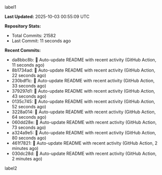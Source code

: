 
label1 
<!-- ACTIVITY_START -->
**Last Updated:** 2025-10-03 00:55:09 UTC

**Repository Stats:**
- Total Commits: 21582
- Last Commit: 11 seconds ago

**Recent Commits:**
- da8bbc8b: 🤖 Auto-update README with recent activity (GitHub Action, 11 seconds ago)
- 8b1734ad: 🤖 Auto-update README with recent activity (GitHub Action, 22 seconds ago)
- 230bdf1c: 🤖 Auto-update README with recent activity (GitHub Action, 33 seconds ago)
- 379297d1: 🤖 Auto-update README with recent activity (GitHub Action, 43 seconds ago)
- 0135c745: 🤖 Auto-update README with recent activity (GitHub Action, 52 seconds ago)
- 3228a014: 🤖 Auto-update README with recent activity (GitHub Action, 64 seconds ago)
- 060dd28e: 🤖 Auto-update README with recent activity (GitHub Action, 73 seconds ago)
- a324a9e5: 🤖 Auto-update README with recent activity (GitHub Action, 80 seconds ago)
- 461f7821: 🤖 Auto-update README with recent activity (GitHub Action, 2 minutes ago)
- 030dc28d: 🤖 Auto-update README with recent activity (GitHub Action, 2 minutes ago)
<!-- ACTIVITY_END -->

label2
